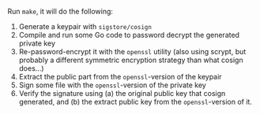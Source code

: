 Run `make`, it will do the following:

1. Generate a keypair with `sigstore/cosign`
2. Compile and run some Go code to password decrypt the generated private key
3. Re-password-encrypt it with the `openssl` utility (also using scrypt, but probably a different symmetric encryption strategy than what cosign does...)
4. Extract the public part from the `openssl`-version of the keypair
5. Sign some file with the `openssl`-version of the private key
6. Verify the signature using (a) the original public key that cosign generated, and (b) the extract public key from the `openssl`-version of it.
